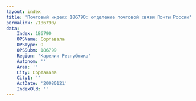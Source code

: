 ```yaml
---
layout: index
title: 'Почтовый индекс 186790: отделение почтовой связи Почты России'
permalink: /186790/
data:
    Index: 186790
    OPSName: Сортавала
    OPSType: О
    OPSSubm: 186799
    Region: 'Карелия Республика'
    Autonom: ''
    Area: ''
    City: Сортавала
    City1: ''
    ActDate: '20080121'
    IndexOld: ''
---
```

